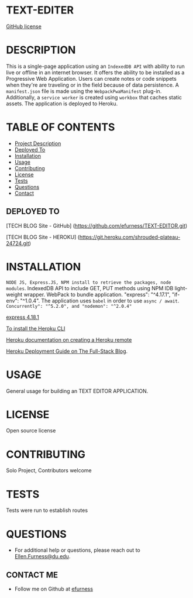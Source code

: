 # TEXT-EDITER

[GitHub license](https://img.shields.io/badge/license-undefined-blue.svg)

# DESCRIPTION 

This is a single-page application using an `IndexedDB API` with ability to run live or offline in an internet browser.  It offers the ability to be installed as a Progressive Web Application.  Users can create notes or code snippets when they're are traveling or in the field because of data persistence.  A `manifest.json` file is made using the `WebpackPwaManifest` plug-in.  Additionally, a `service worker` is created using `workbox` that caches static assets.  The application is deployed to Heroku.

# TABLE OF CONTENTS 

  - [Project Description](#project-description)
  - [Deployed To ](#deployed-to)
  - [Installation](#installation)
  - [Usage](#usage)
  - [Contributing](#contributing)
  - [License](#license)
  - [Tests](#tests)
  - [Questions](#questions)
  - [Contact](#contact-me)


## DEPLOYED TO

[TECH BLOG Site - GitHub] (https://github.com/efurness/TEXT-EDITOR.git)

[TECH BLOG Site - HEROKU] (https://git.heroku.com/shrouded-plateau-24724.git)

# INSTALLATION 

`NODE JS, Express.JS, NPM install to retrieve the packages, node modules`.  IndexedDB API to include GET, PUT methods using NPM IDB light-weight wrapper. WebPack to bundle application.  "express": "^4.17.1", "if-env": "^1.0.4".  The application uses `babel` in order to use `async / await`.  `Concurrently": "^5.2.0", and "nodemon": "^2.0.4"`

[express 4.18.1](https://expressjs.com/)

[To install the Heroku CLI](https://coding-boot-camp.github.io/full-stack/heroku/how-to-install-the-heroku-cli)

[Heroku documentation on creating a Heroku remote](https://devcenter.heroku.com/articles/git#creating-a-heroku-remote)

[Heroku Deployment Guide on The Full-Stack Blog](https://coding-boot-camp.github.io/full-stack/heroku/heroku-deployment-guide).


# USAGE 

General usage for building an TEXT EDITOR APPLICATION.


 
# LICENSE 

Open source license

# CONTRIBUTING 

Solo Project, Contributors welcome

# TESTS 

Tests were run to establish routes
 
# QUESTIONS 

 * For additional help or questions, please reach out to Ellen.Furness@du.edu.



## CONTACT ME



* Follow me on Github at [efurness](http://github.com/efurness)



